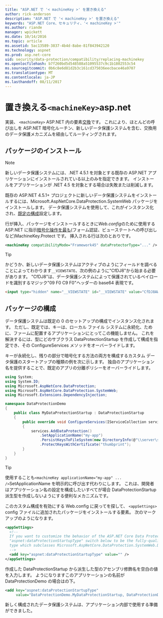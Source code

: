 ```yaml
---
title: "ASP.NET で '< machineKey >' を置き換える"
author: rick-anderson
description: "ASP.NET で '< machineKey >' を置き換える"
keywords: "ASP.NET Core、セキュリティ、'< machineKey >'"
ms.author: riande
manager: wpickett
ms.date: 10/14/2016
ms.topic: article
ms.assetid: 5ac13589-3837-4b4d-8abe-81f843942120
ms.technology: aspnet
ms.prod: asp.net-core
uid: security/data-protection/compatibility/replacing-machinekey
ms.openlocfilehash: b7f260bd5d548588a51095537c9c1b1802553c54
ms.sourcegitcommit: 0b6c8e6d81d2b3c161cd375036eecbace46a9707
ms.translationtype: MT
ms.contentlocale: ja-JP
ms.lasthandoff: 08/11/2017
---
```

# <a name="replacing-machinekey-in-aspnet"></a>置き換える`<machineKey>`asp.net

<a name=compatibility-replacing-machinekey></a>

実装、 `<machineKey>` ASP.NET 内の要素[交換](http://blogs.msdn.com/b/webdev/archive/2012/10/23/cryptographic-improvements-in-asp-net-4-5-pt-2.aspx)です。 これにより、ほとんどの呼び出しを ASP.NET 暗号化ルーチン、新しいデータ保護システムを含む、交換用のデータ保護メカニズムを経由してルーティングされます。

## <a name="package-installation"></a>パッケージのインストール

> [!NOTE]
> 新しいデータ保護システムには、.NET 4.5.1 を対象とする既存の ASP.NET アプリケーションにインストールされている以上のみを指定できます。 インストールをアプリケーションが .NET 4.5 を対象とする場合は失敗または削減します。

既存の ASP.NET 4.5.1+ プロジェクトに新しいデータ保護システムをインストールするには、Microsoft.AspNetCore.DataProtection.SystemWeb パッケージをインストールします。 データ保護システムを使用して、これがインスタンス化され、[既定の構成](../configuration/default-settings.md#data-protection-default-settings)設定します。

行が挿入、パッケージをインストールするときに*Web.config*のために使用する ASP.NET に指示[暗号化操作を最も](http://blogs.msdn.com/b/webdev/archive/2012/10/23/cryptographic-improvements-in-asp-net-4-5-pt-2.aspx)(フォーム認証、ビューステートへの呼び出しなど)MachineKey.Protect です。 挿入される行は次のとおりです。

```xml
<machineKey compatibilityMode="Framework45" dataProtectorType="..." />
```

>[!TIP]
> かどうか、新しいデータ保護システムはアクティブのようにフィールドを調べることによってわかります`__VIEWSTATE`、次の例のように"CfDJ8"から始まる必要があります。 "CfDJ8"は、データ保護システムによって保護されているペイロードを識別するマジック"09 F0 C9 F0"ヘッダーの base64 表現です。

```html
<input type="hidden" name="__VIEWSTATE" id="__VIEWSTATE" value="CfDJ8AWPr2EQPTBGs3L2GCZOpk..." />
```

## <a name="package-configuration"></a>パッケージの構成

データ保護システムは既定の 0 のセットアップの構成でインスタンス化されます。 ただし、既定では、キーは、ローカル ファイル システムに永続化、ために、ファームに配置するアプリケーションにとってこの機能しません。 これを解決するには、型にどのサブクラス DataProtectionStartup を作成して構成を指定でき、その ConfigureServices メソッドをオーバーライドします。

キーが永続化し、残りの部分で暗号化する方法の両方を構成するカスタム データ保護のスタートアップの種類の例を次に示します。 独自のアプリケーション名を提供することで、既定のアプリの分離ポリシーをオーバーライドします。

```csharp
using System;
using System.IO;
using Microsoft.AspNetCore.DataProtection;
using Microsoft.AspNetCore.DataProtection.SystemWeb;
using Microsoft.Extensions.DependencyInjection;

namespace DataProtectionDemo
{
    public class MyDataProtectionStartup : DataProtectionStartup
    {
        public override void ConfigureServices(IServiceCollection services)
        {
            services.AddDataProtection()
                .SetApplicationName("my-app")
                .PersistKeysToFileSystem(new DirectoryInfo(@"\\server\share\myapp-keys\"))
                .ProtectKeysWithCertificate("thumbprint");
        }
    }
}
```

>[!TIP]
> 使用することも`<machineKey applicationName="my-app" ... />`SetApplicationName を明示的に呼び出す代わりにします。 これは、開発者はアプリケーション名の設定を構成したいすべてが場合 DataProtectionStartup 派生型を作成しないようにする便利なメカニズムです。

このカスタム構成を有効にする Web.config に戻ってを探して、 `<appSettings>` config ファイルに追加されたパッケージをインストールする要素。 次のマークアップのようになります。

```xml
<appSettings>
  <!--
  If you want to customize the behavior of the ASP.NET Core Data Protection stack, set the
  "aspnet:dataProtectionStartupType" switch below to be the fully-qualified name of a
  type which subclasses Microsoft.AspNetCore.DataProtection.SystemWeb.DataProtectionStartup.
  -->
  <add key="aspnet:dataProtectionStartupType" value="" />
</appSettings>
```

作成した DataProtectionStartup から派生した型のアセンブリ修飾名を空白の値を入力します。 ようになりますこのアプリケーションの名前が DataProtectionDemo の場合はの下。

```xml
<add key="aspnet:dataProtectionStartupType"
     value="DataProtectionDemo.MyDataProtectionStartup, DataProtectionDemo" />
```

新しく構成されたデータ保護システムは、アプリケーション内部で使用する準備ができました。
